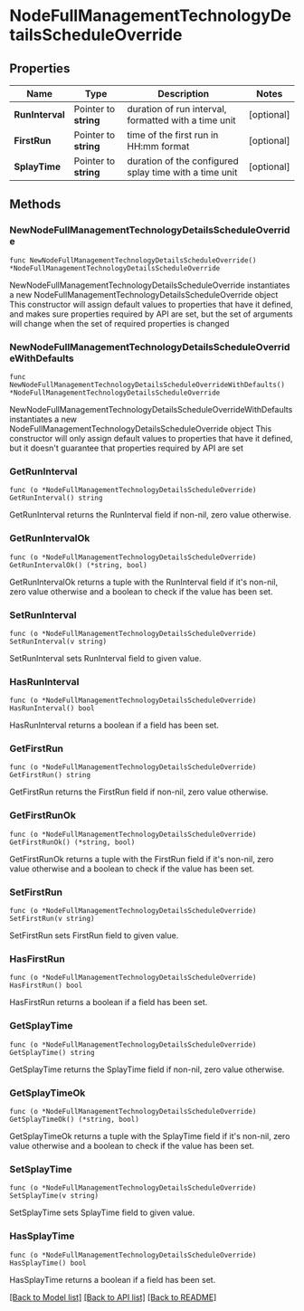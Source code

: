 # NodeFullManagementTechnologyDetailsScheduleOverride

## Properties

Name | Type | Description | Notes
------------ | ------------- | ------------- | -------------
**RunInterval** | Pointer to **string** | duration of run interval, formatted with a time unit | [optional] 
**FirstRun** | Pointer to **string** | time of the first run in HH:mm format | [optional] 
**SplayTime** | Pointer to **string** | duration of the configured splay time with a time unit | [optional] 

## Methods

### NewNodeFullManagementTechnologyDetailsScheduleOverride

`func NewNodeFullManagementTechnologyDetailsScheduleOverride() *NodeFullManagementTechnologyDetailsScheduleOverride`

NewNodeFullManagementTechnologyDetailsScheduleOverride instantiates a new NodeFullManagementTechnologyDetailsScheduleOverride object
This constructor will assign default values to properties that have it defined,
and makes sure properties required by API are set, but the set of arguments
will change when the set of required properties is changed

### NewNodeFullManagementTechnologyDetailsScheduleOverrideWithDefaults

`func NewNodeFullManagementTechnologyDetailsScheduleOverrideWithDefaults() *NodeFullManagementTechnologyDetailsScheduleOverride`

NewNodeFullManagementTechnologyDetailsScheduleOverrideWithDefaults instantiates a new NodeFullManagementTechnologyDetailsScheduleOverride object
This constructor will only assign default values to properties that have it defined,
but it doesn't guarantee that properties required by API are set

### GetRunInterval

`func (o *NodeFullManagementTechnologyDetailsScheduleOverride) GetRunInterval() string`

GetRunInterval returns the RunInterval field if non-nil, zero value otherwise.

### GetRunIntervalOk

`func (o *NodeFullManagementTechnologyDetailsScheduleOverride) GetRunIntervalOk() (*string, bool)`

GetRunIntervalOk returns a tuple with the RunInterval field if it's non-nil, zero value otherwise
and a boolean to check if the value has been set.

### SetRunInterval

`func (o *NodeFullManagementTechnologyDetailsScheduleOverride) SetRunInterval(v string)`

SetRunInterval sets RunInterval field to given value.

### HasRunInterval

`func (o *NodeFullManagementTechnologyDetailsScheduleOverride) HasRunInterval() bool`

HasRunInterval returns a boolean if a field has been set.

### GetFirstRun

`func (o *NodeFullManagementTechnologyDetailsScheduleOverride) GetFirstRun() string`

GetFirstRun returns the FirstRun field if non-nil, zero value otherwise.

### GetFirstRunOk

`func (o *NodeFullManagementTechnologyDetailsScheduleOverride) GetFirstRunOk() (*string, bool)`

GetFirstRunOk returns a tuple with the FirstRun field if it's non-nil, zero value otherwise
and a boolean to check if the value has been set.

### SetFirstRun

`func (o *NodeFullManagementTechnologyDetailsScheduleOverride) SetFirstRun(v string)`

SetFirstRun sets FirstRun field to given value.

### HasFirstRun

`func (o *NodeFullManagementTechnologyDetailsScheduleOverride) HasFirstRun() bool`

HasFirstRun returns a boolean if a field has been set.

### GetSplayTime

`func (o *NodeFullManagementTechnologyDetailsScheduleOverride) GetSplayTime() string`

GetSplayTime returns the SplayTime field if non-nil, zero value otherwise.

### GetSplayTimeOk

`func (o *NodeFullManagementTechnologyDetailsScheduleOverride) GetSplayTimeOk() (*string, bool)`

GetSplayTimeOk returns a tuple with the SplayTime field if it's non-nil, zero value otherwise
and a boolean to check if the value has been set.

### SetSplayTime

`func (o *NodeFullManagementTechnologyDetailsScheduleOverride) SetSplayTime(v string)`

SetSplayTime sets SplayTime field to given value.

### HasSplayTime

`func (o *NodeFullManagementTechnologyDetailsScheduleOverride) HasSplayTime() bool`

HasSplayTime returns a boolean if a field has been set.


[[Back to Model list]](../README.md#documentation-for-models) [[Back to API list]](../README.md#documentation-for-api-endpoints) [[Back to README]](../README.md)


